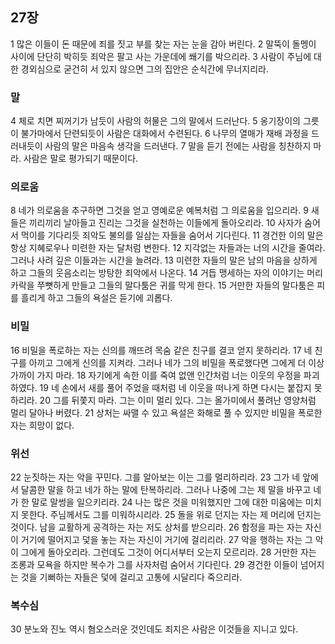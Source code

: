 ## 27장
1 많은 이들이 돈 때문에 죄를 짓고 부를 찾는 자는 눈을 감아 버린다.
2 말뚝이 돌멩이 사이에 단단히 박히듯 죄악은 팔고 사는 가운데에 쐐기를 박으리라.
3 사람이 주님에 대한 경외심으로 굳건히 서 있지 않으면 그의 집안은 순식간에 무너지리라.
### 말
4 체로 치면 찌꺼기가 남듯이 사람의 허물은 그의 말에서 드러난다.
5 옹기장이의 그릇이 불가마에서 단련되듯이 사람은 대화에서 수련된다.
6 나무의 열매가 재배 과정을 드러내듯이 사람의 말은 마음속 생각을 드러낸다.
7 말을 듣기 전에는 사람을 칭찬하지 마라. 사람은 말로 평가되기 때문이다.
### 의로움
8 네가 의로움을 추구하면 그것을 얻고 영예로운 예복처럼 그 의로움을 입으리라.
9 새들은 끼리끼리 날아들고 진리는 그것을 실천하는 이들에게 돌아오리라.
10 사자가 숨어서 먹이를 기다리듯 죄악도 불의를 일삼는 자들을 숨어서 기다린다.
11 경건한 이의 말은 항상 지혜로우나 미련한 자는 달처럼 변한다.
12 지각없는 자들과는 너의 시간을 줄여라. 그러나 사려 깊은 이들과는 시간을 늘려라.
13 미련한 자들의 말은 남의 마음을 상하게 하고 그들의 웃음소리는 방탕한 죄악에서 나온다.
14 거듭 맹세하는 자의 이야기는 머리카락을 쭈뼛하게 만들고 그들의 말다툼은 귀를 막게 한다.
15 거만한 자들의 말다툼은 피를 흘리게 하고 그들의 욕설은 듣기에 괴롭다.
### 비밀
16 비밀을 폭로하는 자는 신의를 깨뜨려 목숨 같은 친구를 결코 얻지 못하리라.
17 네 친구를 아끼고 그에게 신의를 지켜라. 그러나 네가 그의 비밀을 폭로했다면 그에게 더 이상 가까이 가지 마라.
18 자기에게 속한 이를 죽여 없앤 인간처럼 너는 이웃의 우정을 파괴하였다.
19 네 손에서 새를 풀어 주었을 때처럼 네 이웃을 떠나게 하면 다시는 붙잡지 못하리라.
20 그를 뒤쫓지 마라. 그는 이미 멀리 있다. 그는 올가미에서 풀려난 영양처럼 멀리 달아나 버렸다.
21 상처는 싸맬 수 있고 욕설은 화해로 풀 수 있지만 비밀을 폭로한 자는 희망이 없다.
### 위선
22 눈짓하는 자는 악을 꾸민다. 그를 알아보는 이는 그를 멀리하리라.
23 그가 네 앞에서 달콤한 말을 하고 네가 하는 말에 탄복하리라. 그러나 나중에 그는 제 말을 바꾸고 네가 한 말로 말썽을 일으키리라.
24 나는 많은 것을 미워했지만 그에 대한 미움에는 미치지 못한다. 주님께서도 그를 미워하시리라.
25 돌을 위로 던지는 자는 제 머리에 던지는 것이다. 남을 교활하게 공격하는 자는 저도 상처를 받으리라.
26 함정을 파는 자는 자신이 거기에 떨어지고 덫을 놓는 자는 자신이 거기에 걸리리라.
27 악을 행하는 자는 그 악이 그에게 돌아오리라. 그런데도 그것이 어디서부터 오는지 모르리라.
28 거만한 자는 조롱과 모욕을 하지만 복수가 그를 사자처럼 숨어서 기다린다.
29 경건한 이들이 넘어지는 것을 기뻐하는 자들은 덫에 걸리고 고통에 시달리다 죽으리라.
### 복수심
30 분노와 진노 역시 혐오스러운 것인데도 죄지은 사람은 이것들을 지니고 있다.
